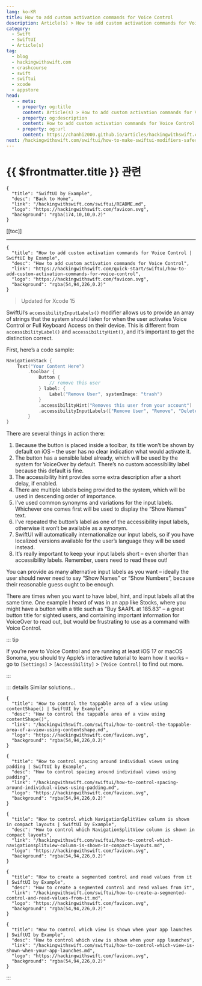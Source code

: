 ```yaml
---
lang: ko-KR
title: How to add custom activation commands for Voice Control
description: Article(s) > How to add custom activation commands for Voice Control
category:
  - Swift
  - SwiftUI
  - Article(s)
tag: 
  - blog
  - hackingwithswift.com
  - crashcourse
  - swift
  - swiftui
  - xcode
  - appstore
head:
  - - meta:
    - property: og:title
      content: Article(s) > How to add custom activation commands for Voice Control
    - property: og:description
      content: How to add custom activation commands for Voice Control
    - property: og:url
      content: https://chanhi2000.github.io/articles/hackingwithswift.com/swiftui/how-to-add-custom-activation-commands-for-voice-control.html
next: /hackingwithswift.com/swiftui/how-to-make-swiftui-modifiers-safer-to-use-with-warn-unqualified-access.md
---
```


# {{ $frontmatter.title }} 관련

```component VPCard
{
  "title": "SwiftUI by Example",
  "desc": "Back to Home",
  "link": "/hackingwithswift.com/swiftui/README.md",
  "logo": "https://hackingwithswift.com/favicon.svg",
  "background": "rgba(174,10,10,0.2)"
}
```

[[toc]]

---

```component VPCard
{
  "title": "How to add custom activation commands for Voice Control | SwiftUI by Example",
  "desc": "How to add custom activation commands for Voice Control",
  "link": "https://hackingwithswift.com/quick-start/swiftui/how-to-add-custom-activation-commands-for-voice-control",
  "logo": "https://hackingwithswift.com/favicon.svg",
  "background": "rgba(54,94,226,0.2)"
}
```

> Updated for Xcode 15

SwiftUI’s `accessibilityInputLabels()` modifier allows us to provide an array of strings that the system should listen for when the user activates Voice Control or Full Keyboard Access on their device. This is different from `accessibilityLabel()` and `accessibilityHint()`, and it’s important to get the distinction correct.

First, here’s a code sample:

```swift
NavigationStack {
    Text("Your Content Here")
        .toolbar {
            Button {
                // remove this user
            } label: {
                Label("Remove User", systemImage: "trash")
            }
            .accessibilityHint("Removes this user from your account")
            .accessibilityInputLabels(["Remove User", "Remove", "Delete User", "Delete"])
        }
}
```

There are several things in action there:

1. Because the button is placed inside a toolbar, its title won’t be shown by default on iOS – the user has no clear indication what would activate it.
2. The button has a sensible label already, which will be used by the system for VoiceOver by default. There’s no custom accessibility label because this default is fine.
3. The accessibility hint provides some extra description after a short delay, if enabled.
4. There are multiple labels being provided to the system, which will be used in descending order of importance.
5. I’ve used common synonyms and variations for the input labels. Whichever one comes first will be used to display the “Show Names” text.
6. I’ve repeated the button’s label as one of the accessibility input labels, otherwise it won’t be available as a synonym.
7. SwiftUI will automatically internationalize our input labels, so if you have localized versions available for the user’s language they will be used instead.
8. It’s really important to keep your input labels short – even shorter than accessibility labels. Remember, users need to read these out!

You can provide as many alternative input labels as you want – ideally the user should never need to say “Show Names” or “Show Numbers”, because their reasonable guess ought to be enough.

There are times when you want to have label, hint, and input labels all at the same time. One example I heard of was in an app like Stocks, where you might have a button with a title such as “Buy $AAPL at 185.83” – a great button title for sighted users, and containing important information for VoiceOver to read out, but would be frustrating to use as a command with Voice Control.

::: tip

If you’re new to Voice Control and are running at least iOS 17 or macOS Sonoma, you should try Apple’s interactive tutorial to learn how it works – go to <FontIcon icon="iconfont icon-select"/>`[Settings]` > `[Accessibility]` > `[Voice Control]` to find out more.

:::

::: details Similar solutions…

```component VPCard
{
  "title": "How to control the tappable area of a view using contentShape() | SwiftUI by Example",
  "desc": "How to control the tappable area of a view using contentShape()",
  "link": "/hackingwithswift.com/swiftui/how-to-control-the-tappable-area-of-a-view-using-contentshape.md",
  "logo": "https://hackingwithswift.com/favicon.svg",
  "background": "rgba(54,94,226,0.2)"
}
```

```component VPCard
{
  "title": "How to control spacing around individual views using padding | SwiftUI by Example",
  "desc": "How to control spacing around individual views using padding",
  "link": "/hackingwithswift.com/swiftui/how-to-control-spacing-around-individual-views-using-padding.md",
  "logo": "https://hackingwithswift.com/favicon.svg",
  "background": "rgba(54,94,226,0.2)"
}
```

```component VPCard
{
  "title": "How to control which NavigationSplitView column is shown in compact layouts | SwiftUI by Example",
  "desc": "How to control which NavigationSplitView column is shown in compact layouts",
  "link": "/hackingwithswift.com/swiftui/how-to-control-which-navigationsplitview-column-is-shown-in-compact-layouts.md",
  "logo": "https://hackingwithswift.com/favicon.svg",
  "background": "rgba(54,94,226,0.2)"
}
```

```component VPCard
{
  "title": "How to create a segmented control and read values from it | SwiftUI by Example",
  "desc": "How to create a segmented control and read values from it",
  "link": "/hackingwithswift.com/swiftui/how-to-create-a-segmented-control-and-read-values-from-it.md",
  "logo": "https://hackingwithswift.com/favicon.svg",
  "background": "rgba(54,94,226,0.2)"
}
```

```component VPCard
{
  "title": "How to control which view is shown when your app launches | SwiftUI by Example",
  "desc": "How to control which view is shown when your app launches",
  "link": "/hackingwithswift.com/swiftui/how-to-control-which-view-is-shown-when-your-app-launches.md",
  "logo": "https://hackingwithswift.com/favicon.svg",
  "background": "rgba(54,94,226,0.2)"
}
```

:::

